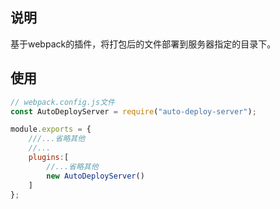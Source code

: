## 说明
基于webpack的插件，将打包后的文件部署到服务器指定的目录下。
## 使用
```js
// webpack.config.js文件
const AutoDeployServer = require("auto-deploy-server");

module.exports = {
	///...省略其他
	//...
	plugins:[
		//...省略其他
		new AutoDeployServer()
	]
};

```